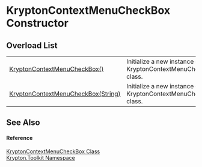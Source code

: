 # KryptonContextMenuCheckBox Constructor


## Overload List
<table>
<tr>
<td><a href="7c1c4396-1e3d-7de2-08fa-a02e31341c7f.md">KryptonContextMenuCheckBox()</a></td>
<td>Initialize a new instance of the KryptonContextMenuCheckBox class.</td></tr>
<tr>
<td><a href="086bb3a7-39f1-6e70-760a-da625674a6ce.md">KryptonContextMenuCheckBox(String)</a></td>
<td>Initialize a new instance of the KryptonContextMenuCheckBox class.</td></tr>
</table>

## See Also


#### Reference
<a href="2ada1742-b501-4f19-8766-507ddaee90ff.md">KryptonContextMenuCheckBox Class</a>  
<a href="79d2eac2-21f4-54ff-7552-b20c33c30600.md">Krypton.Toolkit Namespace</a>  

